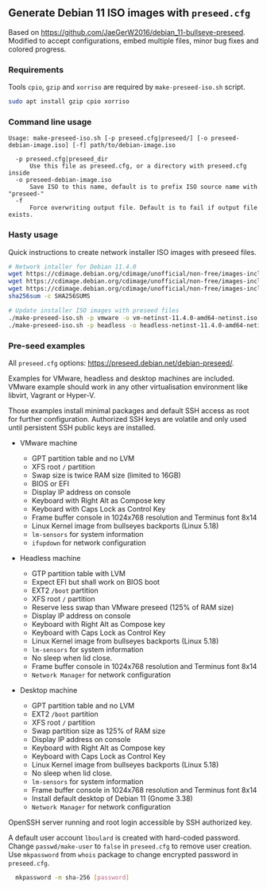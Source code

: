 
## Generate Debian 11 ISO images with `preseed.cfg`

Based on <https://github.com/JaeGerW2016/debian_11-bullseye-preseed>.
Modified to accept configurations, embed multiple files, minor bug fixes and
colored progress.

### Requirements

Tools `cpio`, `gzip` and `xorriso` are required by `make-preseed-iso.sh` script.

```sh
sudo apt install gzip cpio xorriso
```

### Command line usage

```text
Usage: make-preseed-iso.sh [-p preseed.cfg|preseed/] [-o preseed-debian-image.iso] [-f] path/to/debian-image.iso

  -p preseed.cfg|preseed_dir
      Use this file as preseed.cfg, or a directory with preseed.cfg inside
  -o preseed-debian-image.iso
      Save ISO to this name, default is to prefix ISO source name with "preseed-"
  -f
      Force overwriting output file. Default is to fail if output file exists.
```


### Hasty usage

Quick instructions to create network installer ISO images with preseed files.

```sh
# Network intaller for Debian 11.4.0
wget https://cdimage.debian.org/cdimage/unofficial/non-free/images-including-firmware/11.4.0+nonfree/amd64/iso-cd/SHA256SUMS
wget https://cdimage.debian.org/cdimage/unofficial/non-free/images-including-firmware/11.4.0+nonfree/amd64/iso-cd/SHA256SUMS.sign
wget https://cdimage.debian.org/cdimage/unofficial/non-free/images-including-firmware/11.4.0+nonfree/amd64/iso-cd/firmware-11.4.0-amd64-netinst.iso
sha256sum -c SHA256SUMS

# Update installer ISO images with preseed files
./make-preseed-iso.sh -p vmware -o vm-netinst-11.4.0-amd64-netinst.iso firmware-11.4.0-amd64-netinst.iso
./make-preseed-iso.sh -p headless -o headless-netinst-11.4.0-amd64-netinst.iso firmware-11.4.0-amd64-netinst.iso
```


### Pre-seed examples

All `preseed.cfg` options: <https://preseed.debian.net/debian-preseed/>.

Examples for VMware, headless and desktop machines are included. VMware example
should work in any other virtualisation environment like libvirt, Vagrant or
Hyper-V.

Those examples install minimal packages and default SSH access as root for
further configuration. Authorized SSH keys are volatile and only used until
persistent SSH public keys are installed.

- VMware machine
    - GPT partition table and no LVM
    - XFS root `/` partition
    - Swap size is twice RAM size (limited to 16GB)
    - BIOS or EFI
    - Display IP address on console
    - Keyboard with Right Alt as Compose key
    - Keyboard with Caps Lock as Control Key
    - Frame buffer console in 1024x768 resolution and Terminus font 8x14
    - Linux Kernel image from bullseyes backports (Linux 5.18)
    - `lm-sensors` for system information
    - `ifupdown` for network configuration

- Headless machine
    - GTP partition table with LVM
    - Expect EFI but shall work on BIOS boot
    - EXT2 `/boot` partition
    - XFS root `/` partition
    - Reserve less swap than VMware preseed (125% of RAM size)
    - Display IP address on console
    - Keyboard with Right Alt as Compose key
    - Keyboard with Caps Lock as Control Key
    - Linux Kernel image from bullseyes backports (Linux 5.18)
    - `lm-sensors` for system information
    - No sleep when lid close.
    - Frame buffer console in 1024x768 resolution and Terminus font 8x14
    - `Network Manager` for network configuration

- Desktop machine
    - GPT partition table and no LVM
    - EXT2 `/boot` partition
    - XFS root `/` partition
    - Swap partition size as 125% of RAM size
    - Display IP address on console
    - Keyboard with Right Alt as Compose key
    - Keyboard with Caps Lock as Control Key
    - Linux Kernel image from bullseyes backports (Linux 5.18)
    - No sleep when lid close.
    - `lm-sensors` for system information
    - Frame buffer console in 1024x768 resolution and Terminus font 8x14
    - Install default desktop of Debian 11 (Gnome 3.38)
    - `Network Manager` for network configuration

OpenSSH server running and root login accessible by SSH authorized key.

A default user account `lboulard` is created with hard-coded password.
Change `passwd/make-user` to `false` in `preseed.cfg` to remove user creation.
Use `mkpassword` from `whois` package to change encrypted password in
`preseed.cfg`.

```sh
  mkpassword -m sha-256 [password]
```
